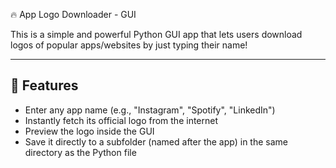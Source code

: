 🔥 App Logo Downloader - GUI

This is a simple and powerful Python GUI app that lets users download logos of popular apps/websites by just typing their name!

---

## 🧠 Features

- Enter any app name (e.g., "Instagram", "Spotify", "LinkedIn")
- Instantly fetch its official logo from the internet
- Preview the logo inside the GUI
- Save it directly to a subfolder (named after the app) in the same directory as the Python file
